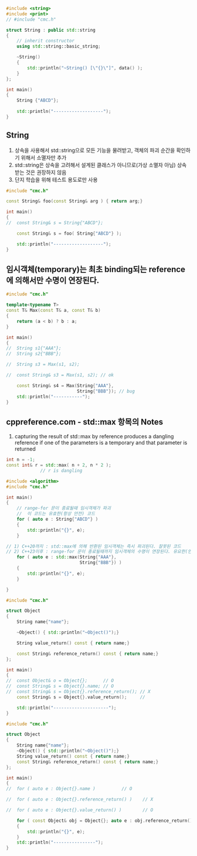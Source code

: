 ```c++
#include <string>
#include <print>
// #include "cmc.h"

struct String : public std::string
{
	// inherit constructor 
	using std::string::basic_string;

	~String()
	{
		std::println("~String() [\"{}\"]", data() );
	}
};

int main()
{
	String {"ABCD"};
	
	std::println("-------------------");
}
```

## String
1) 상속을 사용해서 std::string으로 모든 기능을 물려받고, 객체의 파괴 순간을 확인하기 위해서 소멸자만 추가
2) std::string은 상속을 고려해서 설계된 클래스가 아니므로(가상 소멸자 아님) 상속받는 것은 권장하지 않음
3) 단지 학습을 위해 테스트 용도로만 사용


```c++
#include "cmc.h"

const String& foo(const String& arg ) {	return arg;}

int main()
{
//	const String& s = String{"ABCD"};

	const String& s = foo( String{"ABCD"} );

	std::println("-------------------");
} 
```

## 임시객체(temporary)는 최초 binding되는 reference에 의해서만 수명이 연장된다.


```c++
#include "cmc.h"

template<typename T>
const T& Max(const T& a, const T& b)
{
	return (a < b) ? b : a;
}

int main()
{
//	String s1{"AAA"};
//	String s2{"BBB"};

//	String s3 = Max(s1, s2);

//	const String& s3 = Max(s1, s2); // ok 

	const String& s4 = Max(String{"AAA"}, 
						   String{"BBB"}); // bug
	std::println("-----------");
}
```

## cppreference.com - std::max 항목의 Notes
1) capturing the result of std::max by reference produces a dangling reference if one of the parameters is a temporary and that parameter is returned
```c++
int n = -1;
const int& r = std::max( n + 2, n * 2 );
             // r is dangling
```

```c++
#include <algorithm>
#include "cmc.h"

int main()
{
	// range-for 문이 종료될때 임시객체가 파괴
	//  이 코드는 유효한(항상 안전) 코드
	for ( auto e : String{"ABCD"} )
	{
		std::println("{}", e);
	}

// 1) C++20까지 : std::max에 의해 반환된 임시객체는 즉시 파괴된다. 잘못된 코드
// 2) C++23이후 : range-for 문이 종료될때까지 임시객체의 수명이 연장된다. 유요한(안전한) 코드
	for ( auto e : std::max(String{"AAA"}, 
						    String{"BBB"}) )
	{
		std::println("{}", e);
	}

}
```

```c++
#include "cmc.h"

struct Object 
{
	String name{"name"};

	~Object() { std::println("~Object()");}

	String value_return() const { return name;}

	const String& reference_return() const { return name;}
};

int main()
{
//	const Object& o = Object{};		 // O
//	const String& s = Object{}.name; // O
//	const String& s = Object{}.reference_return(); // X
	const String& s = Object{}.value_return();	   // 

	std::println("---------------------");
}
```

```c++
#include "cmc.h"

struct Object 
{
	String name{"name"};
	~Object() { std::println("~Object()");}
	String value_return() const { return name;}
	const String& reference_return() const { return name;}
};

int main()
{
//	for ( auto e : Object{}.name )			// O

//	for ( auto e : Object{}.reference_return() )	// X	

//	for ( auto e : Object{}.value_return() )		// O

	for ( const Object& obj = Object{}; auto e : obj.reference_return() )  // O
	{
		std::println("{}", e);
	}
	std::println("----------------");
}
```
